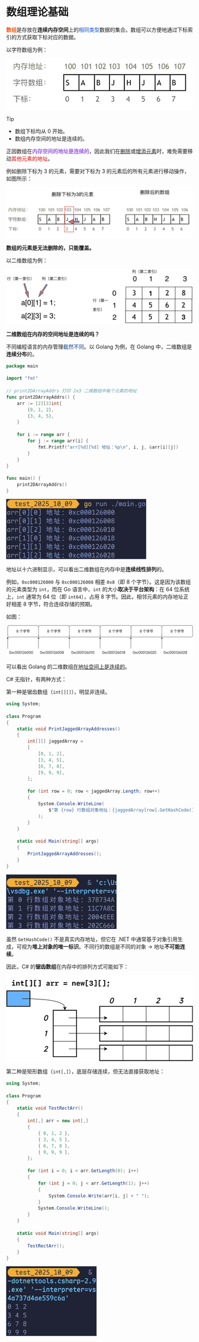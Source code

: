 # 数组理论基础

<span style="color:#F25912; font-weight:bold">数组</span>是存放在**连续内存空间**上的<span style="color:#1055C9">相同类型</span>数据的集合。数组可以方便地通过下标索引的方式获取下标对应的数据。

以字符数组为例：

<img src="../../images/image-202510091437.png" style="zoom:80%;" />

> [!tip]
>
> - 数组下标均从 0 开始。
> - 数组内存空间的地址是连续的。

正因数组在<span style="color:#9B5DE0; font-weight:bold">内存空间的地址是连续的</span>，因此我们在<u>删除</u>或<u>增添元素</u>时，难免需要移动<span style="color:#DD0303">其他元素的地址</span>。

例如删除下标为 3 的元素，需要对下标为 3 的元素后的所有元素进行移动操作，如图所示：

<img src="../../images/image-202510091445.png" style="zoom:80%;" />

**数组的元素是无法删除的，只能覆盖。**

以二维数组为例：

<img src="../../images/image-202510091449.png" style="zoom:80%;" />

**二维数组在内存的空间地址是连续的吗？**

不同编程语言的内存管理<span style="color:#134686">截然不同</span>。以 Golang 为例，在 Golang 中，二维数组是**连续分布**的。

```go
package main

import "fmt"

// print2DArrayAddrs 打印 2x3 二维数组中每个元素的地址
func print2DArrayAddrs() {
	arr := [2][3]int{
		{0, 1, 2},
		{3, 4, 5},
	}

	for i := range arr {
		for j := range arr[i] {
			fmt.Printf("arr[%d][%d] 地址：%p\n", i, j, &arr[i][j])
		}
	}
}

func main() {
	print2DArrayAddrs()
}
```

<img src="../../images/image-202510091504.webp" style="zoom:80%;" />

地址以十六进制显示，可以看出二维数组在内存中是**连续线性排列**的。 

例如，`0xc000126000` 与 `0xc000126008` 相差 `0x8`（即 8 个字节）。这是因为该数组的元素类型为 `int`，而在 Go 语言中，`int` 的大小**取决于平台架构**：在 64 位系统上，`int` 通常为 64 位（即 `int64`），占用 8 字节。因此，相邻元素的内存地址正好相差 8 字节，符合连续存储的预期。 

如图：

<img src="../../images/image-202510091516.svg"  />

可以看出 Golang 的二维数组<u>在地址空间上是连续的</u>。

C# 无指针，有两种方式：

第一种是锯齿数组（`int[][]`），明显非连续。

```csharp
using System;

class Program
{
    static void PrintJaggedArrayAddresses()
    {
        int[][] jaggedArray =
        [
            [0, 1, 2],
            [3, 4, 5],
            [6, 7, 8],
            [9, 9, 9],
        ];

        for (int row = 0; row < jaggedArray.Length; row++)
        {
            System.Console.WriteLine(
                $"第 {row} 行数组对象地址：{jaggedArray[row].GetHashCode():X}"
            );
        }
    }

    static void Main(string[] args)
    {
        PrintJaggedArrayAddresses();
    }
}
```

<img src="../../images/image-202510091721.webp" style="zoom:80%;" />

虽然 `GetHashCode()` 不是真实内存地址，但它在 .NET 中通常基于对象引用生成，可视为**堆上对象的唯一标识**。不同行的数组是不同的对象 → 地址**不可能连续**。

因此，C# 的**锯齿数组**在内存中的排列方式可能如下：

<img src="../../images/image-202510091741.svg" />

第二种是矩形数组（`int[,]`），底层存储连续，但无法直接获取地址：

```csharp
using System;

class Program
{
    static void TestRectArr()
    {
        int[,] arr = new int[,]
        {
            { 0, 1, 2 },
            { 3, 4, 5 },
            { 6, 7, 8 },
            { 9, 9, 9 },
        };

        for (int i = 0; i < arr.GetLength(0); i++)
        {
            for (int j = 0; j < arr.GetLength(1); j++)
            {
                System.Console.Write(arr[i, j] + " ");
            }
            System.Console.WriteLine();
        }
    }

    static void Main(string[] args)
    {
        TestRectArr();
    }
}
```

<img src="../../images/image-202510091727.webp" style="zoom:80%;" />